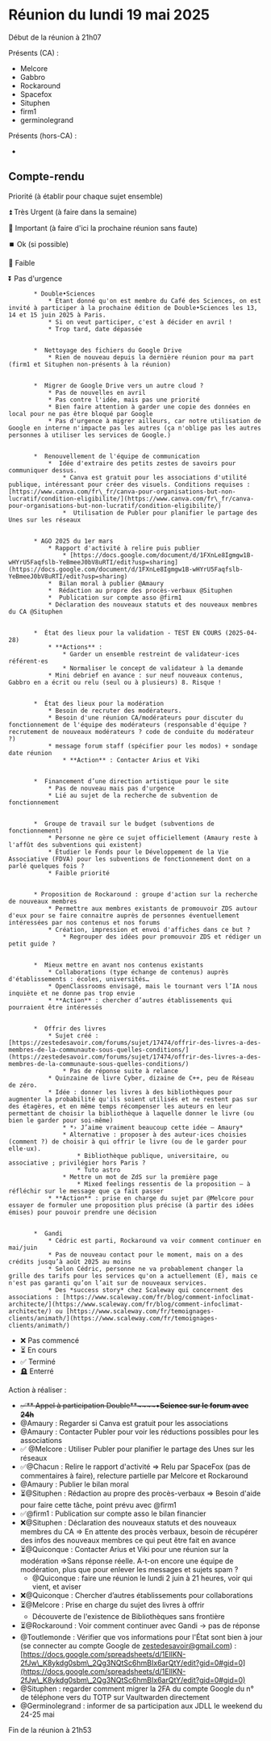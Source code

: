 
# Réunion du lundi 19 mai 2025

Début de la réunion à 21h07

Présents (CA) :

   * Melcore
   * Gabbro
   * Rockaround
   * Spacefox
   * Situphen
   * firm1
   * germinolegrand


Présents (hors-CA) :

   * 





## Compte-rendu

Priorité (à établir pour chaque sujet ensemble)

  ⏫️ Très Urgent (à faire dans la semaine)

  🔼 Important (à faire d'ici la prochaine réunion sans faute)

  ⏹️ Ok (si possible)

  🔽 Faible

  ⏬️ Pas d'urgence





           * Double•Sciences 
               * Étant donné qu'on est membre du Café des Sciences, on est invité à participer à la prochaine édition de Double•Sciences les 13, 14 et 15 juin 2025 à Paris.
               * Si on veut participer, c'est à décider en avril !
               * Trop tard, date dépassée


           *  Nettoyage des fichiers du Google Drive 
               * Rien de nouveau depuis la dernière réunion pour ma part (firm1 et Situphen non-présents à la réunion)


           *  Migrer de Google Drive vers un autre cloud ? 
               * Pas de nouvelles en avril
               * Pas contre l'idée, mais pas une priorité
               * Bien faire attention à garder une copie des données en local pour ne pas être bloqué par Google
               * Pas d'urgence à migrer ailleurs, car notre utilisation de Google en interne n'impacte pas les autres (ça n'oblige pas les autres personnes à utiliser les services de Google.)


           *  Renouvellement de l'équipe de communication 
               *  Idée d'extraire des petits zestes de savoirs pour communiquer dessus. 
                   * Canva est gratuit pour les associations d'utilité publique, intéressant pour créer des visuels. Conditions requises : [https://www.canva.com/fr\_fr/canva-pour-organisations-but-non-lucratif/condition-eligibilite/](https://www.canva.com/fr\_fr/canva-pour-organisations-but-non-lucratif/condition-eligibilite/)
                   *  Utilisation de Publer pour planifier le partage des Unes sur les réseaux


           * AGO 2025 du 1er mars 
               * Rapport d'activité à relire puis publier 
                   * [https://docs.google.com/document/d/1FXnLe8Igmgw1B-wHYrU5Faqfslb-YeBmeeJ0bV8uRTI/edit?usp=sharing](https://docs.google.com/document/d/1FXnLe8Igmgw1B-wHYrU5Faqfslb-YeBmeeJ0bV8uRTI/edit?usp=sharing)
               *  Bilan moral à publier @Amaury
               *  Rédaction au propre des procès-verbaux @Situphen
               *  Publication sur compte asso @firm1
               * Déclaration des nouveaux statuts et des nouveaux membres du CA @Situphen 


           *  État des lieux pour la validation - TEST EN COURS (2025-04-28) 
               * **Actions** : 
                   * Garder un ensemble restreint de validateur·ices référent·es
                   * Normaliser le concept de validateur à la demande
               * Mini debrief en avance : sur neuf nouveaux contenus, Gabbro en a écrit ou relu (seul ou à plusieurs) 8. Risque ! 


           *  État des lieux pour la modération
               * Besoin de recruter des modérateurs.
               * Besoin d'une réunion CA/modérateurs pour discuter du fonctionnement de l'équipe des modérateurs (responsable d'équipe ? recrutement de nouveaux modérateurs ? code de conduite du modérateur ?)
               * message forum staff (spécifier pour les modos) + sondage date réunion 
                   * **Action** : Contacter Arius et Viki


           *  Financement d’une direction artistique pour le site
               * Pas de nouveau mais pas d'urgence
               * Lié au sujet de la recherche de subvention de fonctionnement


           *  Groupe de travail sur le budget (subventions de fonctionnement)
               * Personne ne gère ce sujet officiellement (Amaury reste à l'affût des subventions qui existent)
               * Étudier le Fonds pour le Développement de la Vie Associative (FDVA) pour les subventions de fonctionnement dont on a parlé quelques fois ?
               * Faible priorité


           * Proposition de Rockaround : groupe d'action sur la recherche de nouveaux membres
               * Permettre aux membres existants de promouvoir ZDS autour d'eux pour se faire connaitre auprès de personnes éventuellement intéressées par nos contenus et nos forums
               * Création, impression et envoi d'affiches dans ce but ? 
                   * Regrouper des idées pour promouvoir ZDS et rédiger un petit guide ?


           *  Mieux mettre en avant nos contenus existants
               * Collaborations (type échange de contenus) auprès d'établissements : écoles, universités…
               * OpenClassrooms envisagé, mais le tournant vers l’IA nous inquiète et ne donne pas trop envie
               * **Action** : chercher d’autres établissements qui pourraient être intéressés


           *  Offrir des livres
               * Sujet créé : [https://zestedesavoir.com/forums/sujet/17474/offrir-des-livres-a-des-membres-de-la-communaute-sous-quelles-conditions/](https://zestedesavoir.com/forums/sujet/17474/offrir-des-livres-a-des-membres-de-la-communaute-sous-quelles-conditions/)
                   * Pas de réponse suite à relance
               * Quinzaine de livre Cyber, dizaine de C++, peu de Réseau de zéro.
               * Idée : donner les livres à des bibliothèques pour augmenter la probabilité qu'ils soient utilisés et ne restent pas sur des étagères, et en même temps récompenser les auteurs en leur permettant de choisir la bibliothèque à laquelle donner le livre (ou bien le garder pour soi-même) 
                   * *› J’aime vraiment beaucoup cette idée — Amaury*
                   * Alternative : proposer à des auteur·ices choisies (comment ?) de choisir à qui offrir le livre (ou de le garder pour elle·ux). 
                       * Bibliothèque publique, universitaire, ou associative ; privilégier hors Paris ?
                       * Tuto astro
                   * Mettre un mot de ZdS sur la première page 
                       * Mixed feelings ressentis de la proposition — à réfléchir sur le message que ça fait passer
               * **Action** : prise en charge du sujet par @Melcore pour essayer de formuler une proposition plus précise (à partir des idées émises) pour pouvoir prendre une décision


           *  Gandi
               * Cédric est parti, Rockaround va voir comment continuer en mai/juin
               * Pas de nouveau contact pour le moment, mais on a des crédits jusqu’à août 2025 au moins
               * Selon Cédric, personne ne va probablement changer la grille des tarifs pour les services qu'on a actuellement (E), mais ce n'est pas garanti qu’on l’ait sur de nouveaux services.
               * Des *success story* chez Scaleway qui concernent des associations : [https://www.scaleway.com/fr/blog/comment-infoclimat-architecte/](https://www.scaleway.com/fr/blog/comment-infoclimat-architecte/) ou [https://www.scaleway.com/fr/temoignages-clients/animath/](https://www.scaleway.com/fr/temoignages-clients/animath/)




   * ❌ Pas commencé
   * ⏳ En cours
   * ✅ Terminé
   * 🪦 Enterré


Action à réaliser :

   * ~~✅** Appel à participation Double**~~~~•**Science sur le forum avec 24h**~~
   * @Amaury : Regarder si Canva est gratuit pour les associations 
   * @Amaury : Contacter Publer pour voir les réductions possibles pour les associations 
   * ✅ @Melcore : Utiliser Publer pour planifier le partage des Unes sur les réseaux
   * ✅@Chacun : Relire le rapport d'activité => Relu par SpaceFox (pas de commentaires à faire), relecture partielle par Melcore et Rockaround
   * @Amaury : Publier le bilan moral 
   * ⏳@Situphen : Rédaction au propre des procès-verbaux => Besoin d'aide pour faire cette tâche, point prévu avec @firm1
   * ✅@firm1 : Publication sur compte asso le bilan financier
   * ❌@Situphen : Déclaration des nouveaux statuts et des nouveaux membres du CA => En attente des procès verbaux, besoin de récupérer des infos des nouveaux membres ce qui peut être fait en avance
   * ⏳@Quiconque : Contacter Arius et Viki pour une réunion sur la modération =>Sans réponse réelle. A-t-on encore une équipe de modération, plus que pour enlever les messages et sujets spam ?
       * @Quiconque : faire une réunion le lundi 2 juin à 21 heures, voir qui vient, et aviser
   * ❌@Quiconque : Chercher d’autres établissements pour collaborations
   * ⏳@Melcore : Prise en charge du sujet des livres à offrir 
       * Découverte de l'existence de Bibliothèques sans frontière
   * ⏳@Rockaround : Voir comment continuer avec Gandi -> pas de réponse
   * @Toutlemonde : Vérifier que vos informations pour l'État sont bien à jour (se connecter au compte Google de zestedesavoir@gmail.com) : [https://docs.google.com/spreadsheets/d/1EllKN-2fJw\_K8ykdg0sbm\_2Qg3NQtSc6hmBIx6arQtY/edit?gid=0#gid=0](https://docs.google.com/spreadsheets/d/1EllKN-2fJw\_K8ykdg0sbm\_2Qg3NQtSc6hmBIx6arQtY/edit?gid=0#gid=0)
   * @Situphen : regarder comment migrer la 2FA du compte Google du n° de téléphone vers du TOTP sur Vaultwarden directement
   * @Germinolegrand : informer de sa participation aux JDLL le weekend du 24-25 mai 


Fin de la réunion à 21h53


